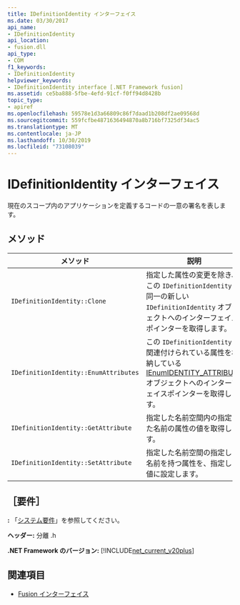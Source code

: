 ```yaml
---
title: IDefinitionIdentity インターフェイス
ms.date: 03/30/2017
api_name:
- IDefinitionIdentity
api_location:
- fusion.dll
api_type:
- COM
f1_keywords:
- IDefinitionIdentity
helpviewer_keywords:
- IDefinitionIdentity interface [.NET Framework fusion]
ms.assetid: ce5ba888-5fbe-4efd-91cf-f0ff94d8428b
topic_type:
- apiref
ms.openlocfilehash: 59578e1d3a66809c86f7daad1b208df2ae09568d
ms.sourcegitcommit: 559fcfbe4871636494870a8b716bf7325df34ac5
ms.translationtype: MT
ms.contentlocale: ja-JP
ms.lasthandoff: 10/30/2019
ms.locfileid: "73108039"
---
```

# <a name="idefinitionidentity-interface"></a>IDefinitionIdentity インターフェイス
現在のスコープ内のアプリケーションを定義するコードの一意の署名を表します。  
  
## <a name="methods"></a>メソッド  
  
|メソッド|説明|  
|------------|-----------------|  
|`IDefinitionIdentity::Clone`|指定した属性の変更を除き、この `IDefinitionIdentity`と同一の新しい `IDefinitionIdentity` オブジェクトへのインターフェイスポインターを取得します。|  
|`IDefinitionIdentity::EnumAttributes`|この `IDefinitionIdentity`に関連付けられている属性を格納している[IEnumIDENTITY_ATTRIBUTE](ienumidentity-attribute-interface.md)オブジェクトへのインターフェイスポインターを取得します。|  
|`IDefinitionIdentity::GetAttribute`|指定した名前空間内の指定した名前の属性の値を取得します。|  
|`IDefinitionIdentity::SetAttribute`|指定した名前空間の指定した名前を持つ属性を、指定した値に設定します。|  
  
## <a name="requirements"></a>［要件］  
 **:** 「[システム要件](../../get-started/system-requirements.md)」を参照してください。  
  
 **ヘッダー:** 分離 .h  
  
 **.NET Framework のバージョン:** [!INCLUDE[net_current_v20plus](../../../../includes/net-current-v20plus-md.md)]  
  
## <a name="see-also"></a>関連項目

- [Fusion インターフェイス](fusion-interfaces.md)
